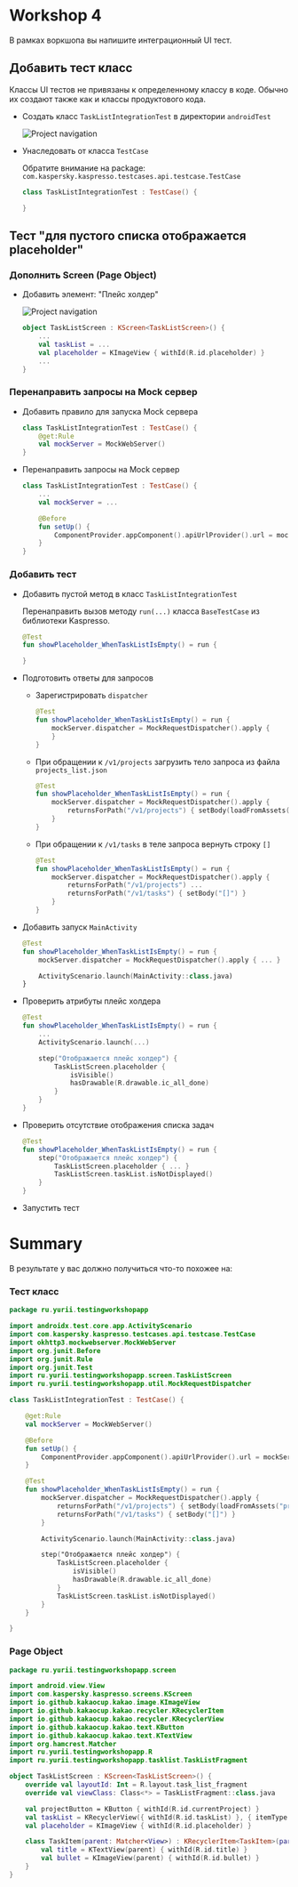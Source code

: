 # Workshop 4

В рамках воркшопа вы напишите интеграционный UI тест.

## Добавить тест класс

Классы UI тестов не привязаны к определенному классу в коде. Обычно их создают также как и классы продуктового кода.

- Создать класс `TaskListIntegrationTest` в директории `androidTest`

  ![Project navigation](images/create-android-test.png)


- Унаследовать от класса `TestCase`

  Обратите внимание на package: `com.kaspersky.kaspresso.testcases.api.testcase.TestCase`
    ```kotlin
    class TaskListIntegrationTest : TestCase() {
    
    }
    ```

## Тест "для пустого списка отображается placeholder"

### Дополнить Screen (Page Object)

- Добавить элемент: "Плейс холдер"

  ![Project navigation](images/task-screen-placeholder.png)

    ```kotlin
    object TaskListScreen : KScreen<TaskListScreen>() {
        ...
        val taskList = ...
        val placeholder = KImageView { withId(R.id.placeholder) }
        ...
    }
    ```

### Перенаправить запросы на Mock сервер

- Добавить правило для запуска Mock сервера
    ```kotlin
    class TaskListIntegrationTest : TestCase() {    
        @get:Rule
        val mockServer = MockWebServer()
    }
    ```

- Перенаправить запросы на Mock сервер
    ```kotlin
    class TaskListIntegrationTest : TestCase() {    
        ...
        val mockServer = ...

        @Before
        fun setUp() {
            ComponentProvider.appComponent().apiUrlProvider().url = mockServer.url("/").toString()
        }
    }
    ```

### Добавить тест

- Добавить пустой метод в класс `TaskListIntegrationTest`

  Перенаправить вызов методу `run(...)` класса `BaseTestCase` из библиотеки Kaspresso.
    ```kotlin
    @Test
    fun showPlaceholder_WhenTaskListIsEmpty() = run {

    }
    ```

- Подготовить ответы для запросов
  
    - Зарегистрировать `dispatcher`
        ```kotlin
        @Test
        fun showPlaceholder_WhenTaskListIsEmpty() = run {
            mockServer.dispatcher = MockRequestDispatcher().apply {
            }
        }
        ```

    - При обращении к `/v1/projects` загрузить тело запроса из файла `projects_list.json` 
        ```kotlin
        @Test
        fun showPlaceholder_WhenTaskListIsEmpty() = run {
            mockServer.dispatcher = MockRequestDispatcher().apply {
                returnsForPath("/v1/projects") { setBody(loadFromAssets("projects_list.json")) }
            }
        }
        ```

    - При обращении к `/v1/tasks` в теле запроса вернуть строку `[]`
        ```kotlin
        @Test
        fun showPlaceholder_WhenTaskListIsEmpty() = run {
            mockServer.dispatcher = MockRequestDispatcher().apply {
                returnsForPath("/v1/projects") ...
                returnsForPath("/v1/tasks") { setBody("[]") }
            }
        }
        ```

- Добавить запуск `MainActivity`
    ```kotlin
    @Test
    fun showPlaceholder_WhenTaskListIsEmpty() = run {
        mockServer.dispatcher = MockRequestDispatcher().apply { ... }

        ActivityScenario.launch(MainActivity::class.java)
    }
    ```

- Проверить атрибуты плейс холдера 
    ```kotlin
    @Test
    fun showPlaceholder_WhenTaskListIsEmpty() = run {
        ...
        ActivityScenario.launch(...)

        step("Отображается плейс холдер") {
            TaskListScreen.placeholder {
                isVisible()
                hasDrawable(R.drawable.ic_all_done)
            }
        }
    }
    ```

- Проверить отсутствие отображения списка задач 
    ```kotlin
    @Test
    fun showPlaceholder_WhenTaskListIsEmpty() = run {
        step("Отображается плейс холдер") {
            TaskListScreen.placeholder { ... }
            TaskListScreen.taskList.isNotDisplayed()
        }
    }
    ```

- Запустить тест

# Summary

В результате у вас должно получиться что-то похожее на:

### Тест класс

```kotlin
package ru.yurii.testingworkshopapp

import androidx.test.core.app.ActivityScenario
import com.kaspersky.kaspresso.testcases.api.testcase.TestCase
import okhttp3.mockwebserver.MockWebServer
import org.junit.Before
import org.junit.Rule
import org.junit.Test
import ru.yurii.testingworkshopapp.screen.TaskListScreen
import ru.yurii.testingworkshopapp.util.MockRequestDispatcher

class TaskListIntegrationTest : TestCase() {

    @get:Rule
    val mockServer = MockWebServer()

    @Before
    fun setUp() {
        ComponentProvider.appComponent().apiUrlProvider().url = mockServer.url("/").toString()
    }

    @Test
    fun showPlaceholder_WhenTaskListIsEmpty() = run {
        mockServer.dispatcher = MockRequestDispatcher().apply {
            returnsForPath("/v1/projects") { setBody(loadFromAssets("projects_list.json")) }
            returnsForPath("/v1/tasks") { setBody("[]") }
        }

        ActivityScenario.launch(MainActivity::class.java)

        step("Отображается плейс холдер") {
            TaskListScreen.placeholder {
                isVisible()
                hasDrawable(R.drawable.ic_all_done)
            }
            TaskListScreen.taskList.isNotDisplayed()
        }
    }

}
```

### Page Object

```kotlin
package ru.yurii.testingworkshopapp.screen

import android.view.View
import com.kaspersky.kaspresso.screens.KScreen
import io.github.kakaocup.kakao.image.KImageView
import io.github.kakaocup.kakao.recycler.KRecyclerItem
import io.github.kakaocup.kakao.recycler.KRecyclerView
import io.github.kakaocup.kakao.text.KButton
import io.github.kakaocup.kakao.text.KTextView
import org.hamcrest.Matcher
import ru.yurii.testingworkshopapp.R
import ru.yurii.testingworkshopapp.tasklist.TaskListFragment

object TaskListScreen : KScreen<TaskListScreen>() {
    override val layoutId: Int = R.layout.task_list_fragment
    override val viewClass: Class<*> = TaskListFragment::class.java

    val projectButton = KButton { withId(R.id.currentProject) }
    val taskList = KRecyclerView({ withId(R.id.taskList) }, { itemType { TaskItem(it) } })
    val placeholder = KImageView { withId(R.id.placeholder) }

    class TaskItem(parent: Matcher<View>) : KRecyclerItem<TaskItem>(parent) {
        val title = KTextView(parent) { withId(R.id.title) }
        val bullet = KImageView(parent) { withId(R.id.bullet) }
    }
}
```
